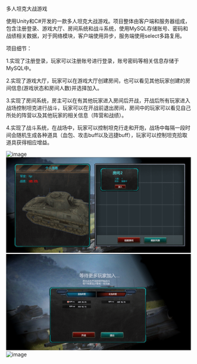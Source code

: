多人坦克大战游戏

使用Unity和C#开发的一款多人坦克大战游戏。项目整体由客户端和服务器组成，包含注册登录、游戏大厅、房间系统和战斗系统，使用MySQL存储账号、密码和战绩相关数据，对于网络模块，客户端使用异步，服务端使用select多路复用。

项目细节：

1.实现了注册登录，玩家可以注册账号进行登录，账号密码等相关信息存储于MySQL中。

2.实现了游戏大厅，玩家可以在游戏大厅创建房间，也可以看见其他玩家创建的房间信息(游戏状态和房间人数)并选择加入。

3.实现了房间系统，房主可以在有其他玩家进入房间后开战，开战后所有玩家进入战场控制坦克进行战斗，玩家可以在开战前退出房间，房间中的玩家可以看见自己所处的阵营以及其他玩家的相关信息（阵营和战绩）。

4.实现了战斗系统，在战场中，玩家可以控制坦克行走和开炮，战场中每隔一段时间会随机生成各种道具（血包、攻击buff以及迅捷buff），玩家可以控制坦克拾取道具获得相应增益。

![image](LoginInterface.png)
![image](LobbyInterface.png)
![image](RoomInterface.png)
![image](BattleGround.png)


